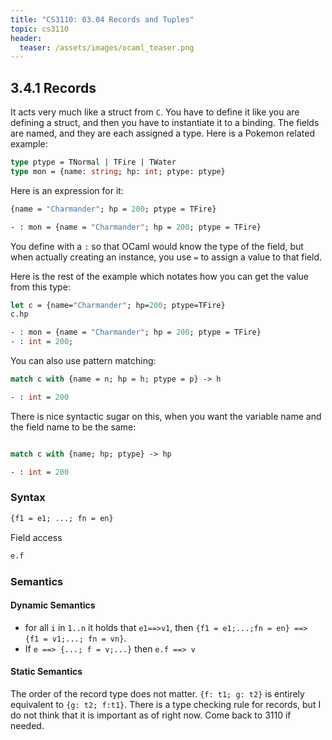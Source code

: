 ```yaml
---
title: "CS3110: 03.04 Records and Tuples"
topic: cs3110
header:
  teaser: /assets/images/ocaml_teaser.png
---
```


## 3.4.1 Records

It acts very much like a struct from `C`. You have to define it like you are defining a struct, and then you have to instantiate it to a binding. The fields are named, and they are each assigned a type. Here is a Pokemon related example:

```OCaml
type ptype = TNormal | TFire | TWater
type mon = {name: string; hp: int; ptype: ptype}
```

Here is an expression for it:

```OCaml
{name = "Charmander"; hp = 200; ptype = TFire}
```

```OCaml
- : mon = {name = "Charmander"; hp = 200; ptype = TFire}
```

You define with a `:` so that OCaml would know the type of the field, but when actually creating an instance, you use `=` to assign a value to that field.

Here is the rest of the example which notates how you can get the value from this type:

```OCaml
let c = {name="Charmander"; hp=200; ptype=TFire}
c.hp
```

```OCaml
- : mon = {name = "Charmander"; hp = 200; ptype = TFire}
- : int = 200;
```

You can also use pattern matching:

```OCaml
match c with {name = n; hp = h; ptype = p} -> h
```

```OCaml
- : int = 200
```

There is nice syntactic sugar on this, when you want the variable name and the field name to be the same:

```OCaml

match c with {name; hp; ptype} -> hp
```

```OCaml
- : int = 200
```

### Syntax

```OCaml
{f1 = e1; ...; fn = en}
```

Field access

```OCaml
e.f
```

### Semantics

#### Dynamic Semantics

- for all `i` in `1..n` it holds  that `e1==>v1`, then `{f1 = e1;...;fn = en} ==> {f1 = v1;...; fn = vn}`.
- If `e ==> {...; f = v;...}` then `e.f ==> v`

#### Static Semantics

The order of the record type does not matter. `{f: t1; g: t2}` is entirely equivalent to `{g: t2; f:t1}`. There is a type checking rule for records, but I do not think that it is important as of right now. Come back to 3110 if needed.
